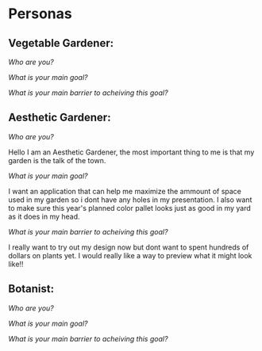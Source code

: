 # Personas
## Vegetable Gardener:
*Who are you?*  

*What is your main goal?*  

*What is your main barrier to acheiving this goal?*  

## Aesthetic Gardener:
*Who are you?*  

Hello I am an Aesthetic Gardener, the most important thing to me is that my garden is the talk of the town. 

*What is your main goal?*

I want an application that can help me maximize the ammount of space used in my garden so i dont have any holes in my presentation. I also want to make sure this year's planned color pallet looks just as good in my yard as it does in my head. 

*What is your main barrier to acheiving this goal?*

I really want to try out my design now but dont want to spent hundreds of dollars on plants yet. I would really like a way to preview what it might look like!!

## Botanist:
*Who are you?*  

*What is your main goal?*  

*What is your main barrier to acheiving this goal?*  
